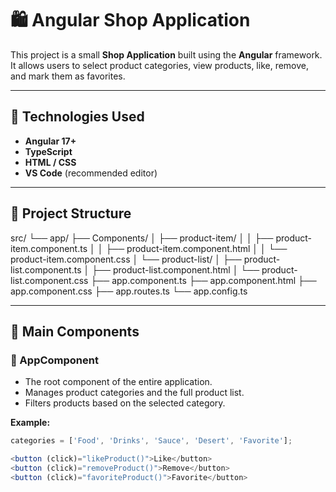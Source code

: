 
# 🛍️ Angular Shop Application

This project is a small **Shop Application** built using the **Angular** framework.  
It allows users to select product categories, view products, like, remove, and mark them as favorites.

---

## 🚀 Technologies Used

- **Angular 17+**
- **TypeScript**
- **HTML / CSS**
- **VS Code** (recommended editor)

---

## 📁 Project Structure
src/
└── app/
├── Components/
│ ├── product-item/
│ │ ├── product-item.component.ts
│ │ ├── product-item.component.html
│ │ └── product-item.component.css
│ └── product-list/
│ ├── product-list.component.ts
│ ├── product-list.component.html
│ └── product-list.component.css
├── app.component.ts
├── app.component.html
├── app.component.css
├── app.routes.ts
└── app.config.ts

---

## 🧩 Main Components

### 🔹 AppComponent
- The root component of the entire application.
- Manages product categories and the full product list.
- Filters products based on the selected category.

**Example:**
```typescript
categories = ['Food', 'Drinks', 'Sauce', 'Desert', 'Favorite'];

<button (click)="likeProduct()">Like</button>
<button (click)="removeProduct()">Remove</button>
<button (click)="favoriteProduct()">Favorite</button>

